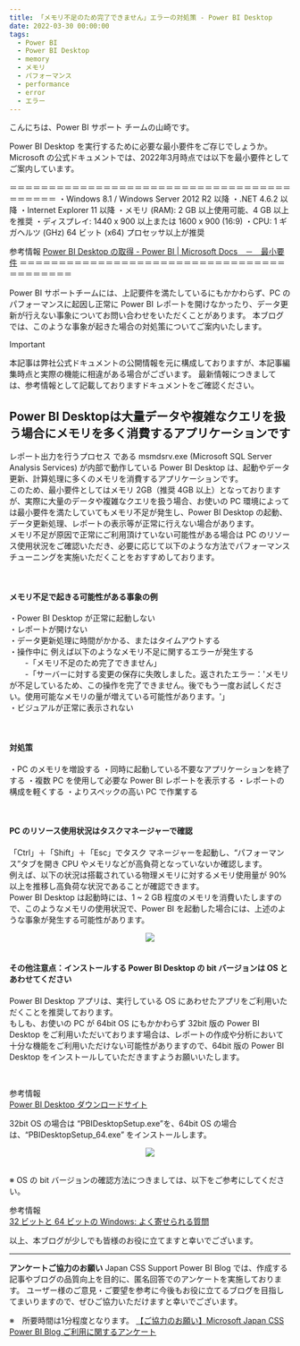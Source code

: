 ```yaml
---
title: 「メモリ不足のため完了できません」エラーの対処策 - Power BI Desktop
date: 2022-03-30 00:00:00 
tags:
  - Power BI　　
  - Power BI Desktop
  - memory
  - メモリ
  - パフォーマンス
  - performance
  - error
  - エラー
---
```


こんにちは、Power BI サポート チームの山崎です。   

Power BI Desktop を実行するために必要な最小要件をご存じでしょうか。
Microsoft の公式ドキュメントでは、2022年3月時点では以下を最小要件としてご案内しています。


＝＝＝＝＝＝＝＝＝＝＝＝＝＝＝＝＝＝＝＝＝＝＝＝＝＝＝＝＝＝＝＝＝＝＝＝＝＝＝＝＝＝
・Windows 8.1 / Windows Server 2012 R2 以降
・.NET 4.6.2 以降
・Internet Explorer 11 以降
・メモリ (RAM): 2 GB 以上使用可能、4 GB 以上を推奨
・ディスプレイ: 1440 x 900 以上または 1600 x 900 (16:9)
・CPU: 1 ギガヘルツ (GHz) 64 ビット (x64) プロセッサ以上が推奨

参考情報
[Power BI Desktop の取得 - Power BI | Microsoft Docs　－　最小要件](https://learn.microsoft.com/ja-jp/power-bi/fundamentals/desktop-get-the-desktop#minimum-requirements)
＝＝＝＝＝＝＝＝＝＝＝＝＝＝＝＝＝＝＝＝＝＝＝＝＝＝＝＝＝＝＝＝＝＝＝＝＝＝＝＝＝＝

Power BI サポートチームには、上記要件を満たしているにもかかわらず、PC のパフォーマンスに起因し正常に Power BI レポートを開けなかったり、データ更新が行えない事象についてお問い合わせをいただくことがあります。
本ブログでは、このような事象が起きた場合の対処策についてご案内いたします。

<!-- more -->


> [!IMPORTANT]  
> 本記事は弊社公式ドキュメントの公開情報を元に構成しておりますが、本記事編集時点と実際の機能に相違がある場合がございます。
> 最新情報につきましては、参考情報として記載しておりますドキュメントをご確認ください。


## Power BI Desktopは大量データや複雑なクエリを扱う場合にメモリを多く消費するアプリケーションです

レポート出力を行うプロセス である msmdsrv.exe (Microsoft SQL Server Analysis Services) が内部で動作している Power BI Desktop は、起動やデータ更新、計算処理に多くのメモリを消費するアプリケーションです。  
このため、最小要件としてはメモリ 2GB（推奨 4GB 以上）となっておりますが、実際に大量のデータや複雑なクエリを扱う場合、お使いの PC 環境によっては最小要件を満たしていてもメモリ不足が発生し、Power BI Desktop の起動、データ更新処理、レポートの表示等が正常に行えない場合があります。  
メモリ不足が原因で正常にご利用頂けていない可能性がある場合は PC のリソース使用状況をご確認いただき、必要に応じて以下のような方法でパフォーマンスチューニングを実施いただくことをおすすめしております。

</br>

#### メモリ不足で起きる可能性がある事象の例  

・Power BI Desktop が正常に起動しない  
・レポートが開けない  
・データ更新処理に時間がかかる、またはタイムアウトする  
・操作中に 例えば以下のようなメモリ不足に関するエラーが発生する  
　　-「メモリ不足のため完了できません」  
　　-「サーバーに対する変更の保存に失敗しました。返されたエラー：'メモリが不足しているため、この操作を完了できません。後でもう一度お試しください。使用可能なメモリの量が増えている可能性があります。'」  
・ビジュアルが正常に表示されない  

</br>

#### 対処策

・PC のメモリを増設する
・同時に起動している不要なアプリケーションを終了する
・複数 PC を使用して必要な Power BI レポートを表示する
・レポートの構成を軽くする
・よりスペックの高い PC で作業する

</br>

#### PC のリソース使用状況はタスクマネージャーで確認
「Ctrl」＋「Shift」＋「Esc」でタスク マネージャーを起動し、“パフォーマンス”タブを開き CPU やメモリなどが高負荷となっていないか確認します。  
例えば、以下の状況は搭載されている物理メモリに対するメモリ使用量が 90% 以上を推移し高負荷な状況であることが確認できます。  
Power BI Desktop は起動時には、1 ~ 2 GB 程度のメモリを消費いたしますので、このようなメモリの使用状況で、Power BI を起動した場合には、上述のような事象が発生する可能性があります。  

<div align="center">
<img src="1.png">
</div>

</br>

#### その他注意点：インストールする Power BI Desktop の bit バージョンは OS とあわせてください  

Power BI Desktop アプリは、実行している OS にあわせたアプリをご利用いただくことを推奨しております。  
もしも、お使いの PC が 64bit OS にもかかわらず 32bit 版の Power BI Desktop をご利用いただいております場合は、レポートの作成や分析において十分な機能をご利用いただけない可能性がありますので、64bit 版の Power BI Desktop をインストールしていただきますようお願いいたします。  

</br>

参考情報  
[Power BI Desktop ダウンロードサイト](https://www.microsoft.com/ja-jp/download/details.aspx?id=58494)    

32bit OS の場合は “PBIDesktopSetup.exe”を、64bit OS の場合は、“PBIDesktopSetup_64.exe” をインストールします。

<div align="center">
<img src="2.png">
</div>

</br>

※	OS の bit バージョンの確認方法につきましては、以下をご参考にしてください。 

参考情報  
[32 ビットと 64 ビットの Windows: よく寄せられる質問](https://support.microsoft.com/ja-jp/windows/32-%E3%83%93%E3%83%83%E3%83%88%E3%81%A8-64-%E3%83%93%E3%83%83%E3%83%88%E3%81%AE-windows-%E3%82%88%E3%81%8F%E5%AF%84%E3%81%9B%E3%82%89%E3%82%8C%E3%82%8B%E8%B3%AA%E5%95%8F-c6ca9541-8dce-4d48-0415-94a3faa2e13d?msclkid=5acd6ea5afc611ec8553bd3e73533aeb)   

以上、本ブログが少しでも皆様のお役に立てますと幸いでございます。

---

**アンケートご協力のお願い**
Japan CSS Support Power BI Blog では、作成する記事やブログの品質向上を目的に、匿名回答でのアンケートを実施しております。
ユーザー様のご意見・ご要望を参考に今後もお役に立てるブログを目指してまいりますので、ぜひご協力いただけますと幸いでございます。 

※　所要時間は1分程度となります。
[【ご協力のお願い】Microsoft Japan CSS Power BI Blog ご利用に関するアンケート](https://jpbap-sqlbi.github.io/blog/powerbi/pbi_blogsurvey2022/)